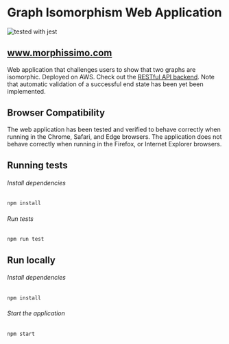 # Graph Isomorphism Web Application

![tested with jest](https://img.shields.io/badge/tested_with-jest-99424f.svg)

## www.morphissimo.com

Web application that challenges users to show that two graphs are isomorphic. Deployed on AWS. Check out the [RESTful API backend](https://github.com/garrettklatte/graph-isomorphism). Note that automatic validation of a successful end state has been yet been implemented.

## Browser Compatibility

The web application has been tested and verified to behave correctly when running in the Chrome, Safari, and Edge browsers. The application does not behave correctly when running in the Firefox, or Internet Explorer browsers.

## Running tests

###### Install dependencies

```bash
npm install
```

###### Run tests

```
npm run test
````

## Run locally

###### Install dependencies

```bash
npm install
```

###### Start the application

```bash
npm start
```
